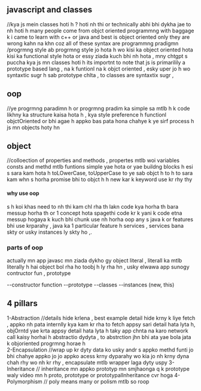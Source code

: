 ## javascript and classes

//kya js mein classes hoti h ? hoti nh thi or technically abhi bhi dykha jae to nh hoti h many people come from objct oriented programmng with baggage k i came to learn with c++ or java and best is object oriented only they are wrong kahn na khn coz all of these syntax are programmng pradigmn /progrmng style ab progrmng style jo hota h wo kisi ka object oriented hota kisi ka functional style hota or essy ziada kuch bhi nh hota , mny chtgpt s puccha kya js mn classes hoti h its importnt to note that js is primarilily a prototype based lang , na k funtionl na k objct oriented , esky uper jo h wo syntaxtic sugr h sab prototype chlta , to classes are syntaxtix sugr , 

## oop 
//ye progrmng paradimn h or progrmng pradim ka simple sa mtlb h k code likhny ka structure kaisa hota h , kya style preference h functionl objctOriented or bhi agae h appko bas pata hona chahye k ye sirf process h js mn objects hoty hn 

## object 
//colloection of properties and methods , propertes mtlb woi variables consts and methd mtlb funtions simple yae hota or yae buildng blocks h esi s sara kam hota h 
toLOwerCase, toUpperCase to ye sab objct h to h to sara kam whn s horha promise bhi to objct h h new kar k keyword use kr rhy thy 

#### why use oop
s h koi khas need to nh thi kam chl rha th lakn code kya horha th bara messup horha th or 1 concept hota spagethi code kr k yani k code etna messup hogaya k kuch bhi chunk use nh horha oop any s java k or features bhi use krparahy , java ka 1 particular feature h services , services bana skty or usky instances ly skty ho ,.

### parts of oop 
actually mn app javasc mn ziada dykho gy object literal , literall ka mtlb literally h hai object bol rha ho toobj h ly rha hn , usky elwawa app sunogy contructor fun , prototype 

--constructor function
--prototype 
--classes
--instances (new, this)

## 4 pillars 
1-Abstraction //details hide krlena , best example detail hide krny k liye fetch , appko nh pata internlly kya kam kr rha to fetch appsy sari detail hata lyta h, objOrntd yae krta appsy detail hata lyta h taky app chnta na karo network call kaisy horhai h abstractio dydyta , to abstrction jhn bhi ata yae bola jata k objoriented progrmng horae h  
2-Encapsulation //wrap up kr dyty data ko usky andr s appko methd funti jo bhi chahye appko jo jo appko acess krny dyparahy wo kia jo nh krny dyna chah rhy wo nh kr rhy , encapsulate mtlb wrapper laga dyty uspy
3- Inheritance // inheritance mn appko prototyp mn smjhaonga q k prototype waly video mn h proto, prototype or prototypalInheritance cvr hoga 
4- Polymorphism // poly means many or polism mtlb so roop 
